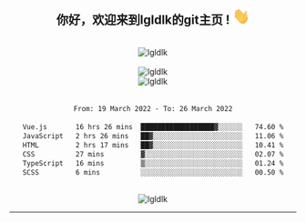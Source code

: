 <div align="center">
<h2> 你好，欢迎来到lgldlk的git主页 ! <img src="https://github.com/lgldlk/lgldlk/blob/main/gifs/Hi.gif" width="30px"></h2>
</div>

<div align="center">
 </br>
 <img src="http://aiitapp.cn:8091/?color=rgba(37,144,118,1)&shadowColor=rgba(12,16,20,1)&fontSize=120&&shadowOffsetX=9&shadowOffsetY=11" height="26px" alt="lgldlk" />
 </br>

   </br>
 <img src="https://github-readme-stats.vercel.app/api?username=lgldlk&show_icons=true&theme=gotham&locale=cn" alt="lgldlk" />
 

</br>

<img  src="http://github-readme-stats.vercel.app/api/top-langs/?username=lgldlk&show_icons=true&theme=gotham&locale=cn&layout=compact" alt="lgldlk"/>  
</br>
</br>

<!--START_SECTION:waka-->

```text
From: 19 March 2022 - To: 26 March 2022

Vue.js       16 hrs 26 mins  ██████████████████▓░░░░░░   74.60 %
JavaScript   2 hrs 26 mins   ██▓░░░░░░░░░░░░░░░░░░░░░░   11.06 %
HTML         2 hrs 17 mins   ██▓░░░░░░░░░░░░░░░░░░░░░░   10.41 %
CSS          27 mins         ▓░░░░░░░░░░░░░░░░░░░░░░░░   02.07 %
TypeScript   16 mins         ▒░░░░░░░░░░░░░░░░░░░░░░░░   01.24 %
SCSS         6 mins          ░░░░░░░░░░░░░░░░░░░░░░░░░   00.50 %
```

<!--END_SECTION:waka-->

 </br>
  <img src="https://visitor-badge.glitch.me/badge?page_id=lgldlk" alt="lgldlk" />

---

 


